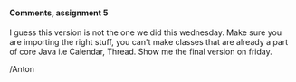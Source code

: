 #### Comments, assignment 5
I guess this version is not the one we did this wednesday. Make sure you are importing the right stuff, you can't make classes that are already a part of core Java i.e Calendar, Thread.
Show me the final version on friday.

/Anton 
